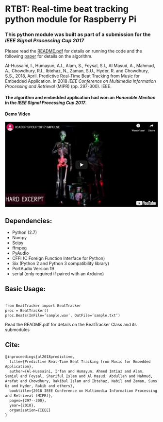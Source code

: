 # RTBT: Real-time beat tracking python module for Raspberry Pi
### This python module was built as part of a submission for the *IEEE Signal Processing Cup 2017*

Please read the [README.pdf](https://github.com/AhmedImtiazPrio/RTBT/blob/master/README.pdf) for details on running the code and the following [paper](https://ieeexplore.ieee.org/abstract/document/8397024) for details on the algorithm.

Al-Hussaini, I., Humayun, A.I., Alam, S., Foysal, S.I., Al Masud, A., Mahmud, A., Chowdhury, R.I., Ibtehaz, N., Zaman, S.U., Hyder, R. and Chowdhury, S.S., 2018, April. Predictive Real-Time Beat Tracking from Music for Embedded Application. In 2018 *IEEE Conference on Multimedia Information Processing and Retrieval* (MIPR) (pp. 297-300). IEEE.

#### The algorithm and embedded application had won an *Honorable Mention* in the *IEEE Signal Processing Cup 2017*.
#### Demo Video

[![RTBT Demo](https://github.com/AhmedImtiazPrio/RTBT/blob/master/rtbt.PNG)](https://youtu.be/fyENs0ABZhw)

## Dependencies:

- Python (2.7)
- Numpy
- Scipy
- ffmpeg
- PyAudio
- CFFI (C Foreign Function Interface for Python)
- Six (Python 2 and Python 3 compatibility library)
- PortAudio Version 19
- serial (only required if paired with an Arduino)

## Basic Usage:

```

from BeatTracker import BeatTracker
proc = BeatTracker()
proc.Beats(InFile=’sample.wav’, OutFile=’sample.txt’)

```
Read the README.pdf for details on the BeatTracker Class and its submodules


## Cite:
```
@inproceedings{al2018predictive,
  title={Predictive Real-Time Beat Tracking from Music for Embedded Application},
  author={Al-Hussaini, Irfan and Humayun, Ahmed Imtiaz and Alam, Samiul and Foysal, Shariful Islam and Al Masud, Abdullah and Mahmud, Arafat and Chowdhury, Rakibul Islam and Ibtehaz, Nabil and Zaman, Sums Uz and Hyder, Rakib and others},
  booktitle={2018 IEEE Conference on Multimedia Information Processing and Retrieval (MIPR)},
  pages={297--300},
  year={2018},
  organization={IEEE}
}

```
